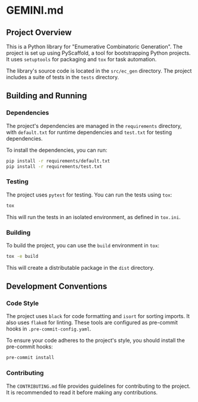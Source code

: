 # GEMINI.md

## Project Overview

This is a Python library for "Enumerative Combinatoric Generation". The project is set up using PyScaffold, a tool for bootstrapping Python projects. It uses `setuptools` for packaging and `tox` for task automation.

The library's source code is located in the `src/ec_gen` directory. The project includes a suite of tests in the `tests` directory.

## Building and Running

### Dependencies

The project's dependencies are managed in the `requirements` directory, with `default.txt` for runtime dependencies and `test.txt` for testing dependencies.

To install the dependencies, you can run:

```bash
pip install -r requirements/default.txt
pip install -r requirements/test.txt
```

### Testing

The project uses `pytest` for testing. You can run the tests using `tox`:

```bash
tox
```

This will run the tests in an isolated environment, as defined in `tox.ini`.

### Building

To build the project, you can use the `build` environment in `tox`:

```bash
tox -e build
```

This will create a distributable package in the `dist` directory.

## Development Conventions

### Code Style

The project uses `black` for code formatting and `isort` for sorting imports. It also uses `flake8` for linting. These tools are configured as pre-commit hooks in `.pre-commit-config.yaml`.

To ensure your code adheres to the project's style, you should install the pre-commit hooks:

```bash
pre-commit install
```

### Contributing

The `CONTRIBUTING.md` file provides guidelines for contributing to the project. It is recommended to read it before making any contributions.
